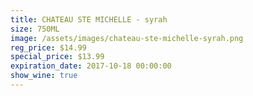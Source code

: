 ```yaml
---
title: CHATEAU STE MICHELLE - syrah
size: 750ML
image: /assets/images/chateau-ste-michelle-syrah.png
reg_price: $14.99
special_price: $13.99
expiration_date: 2017-10-18 00:00:00
show_wine: true
---
```




